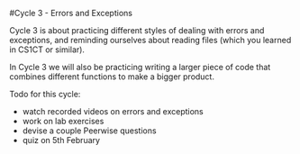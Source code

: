 #Cycle 3 - Errors and Exceptions

Cycle 3 is about practicing different styles of dealing with errors and exceptions, and reminding ourselves about reading files (which you learned in CS1CT or similar).

In Cycle 3 we will also be practicing writing a larger piece of code that combines different functions to make a bigger product.  

Todo for this cycle:
- watch recorded videos on errors and exceptions
- work on lab exercises
- devise a couple Peerwise questions
- quiz on 5th February

